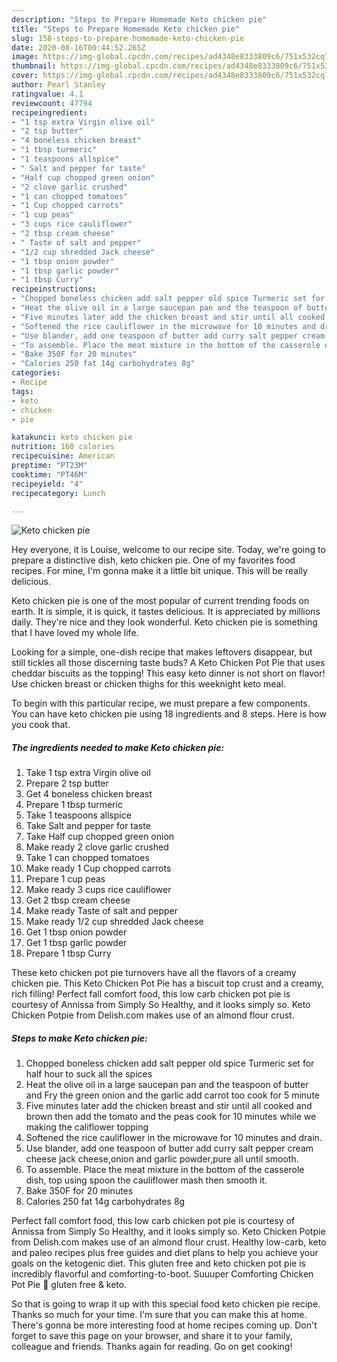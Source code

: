 ```yaml
---
description: "Steps to Prepare Homemade Keto chicken pie"
title: "Steps to Prepare Homemade Keto chicken pie"
slug: 158-steps-to-prepare-homemade-keto-chicken-pie
date: 2020-08-16T00:44:52.265Z
image: https://img-global.cpcdn.com/recipes/ad4348e8333809c6/751x532cq70/keto-chicken-pie-recipe-main-photo.jpg
thumbnail: https://img-global.cpcdn.com/recipes/ad4348e8333809c6/751x532cq70/keto-chicken-pie-recipe-main-photo.jpg
cover: https://img-global.cpcdn.com/recipes/ad4348e8333809c6/751x532cq70/keto-chicken-pie-recipe-main-photo.jpg
author: Pearl Stanley
ratingvalue: 4.1
reviewcount: 47794
recipeingredient:
- "1 tsp extra Virgin olive oil"
- "2 tsp butter"
- "4 boneless chicken breast"
- "1 tbsp turmeric"
- "1 teaspoons allspice"
- " Salt and pepper for taste"
- "Half cup chopped green onion"
- "2 clove garlic crushed"
- "1 can chopped tomatoes"
- "1 Cup chopped carrots"
- "1 cup peas"
- "3 cups rice cauliflower"
- "2 tbsp cream cheese"
- " Taste of salt and pepper"
- "1/2 cup shredded Jack cheese"
- "1 tbsp onion powder"
- "1 tbsp garlic powder"
- "1 tbsp Curry"
recipeinstructions:
- "Chopped boneless chicken add salt pepper old spice Turmeric set for half hour to suck all the spices"
- "Heat the olive oil in a large saucepan pan and the teaspoon of butter and Fry the green onion and the garlic add carrot too cook for 5 minute"
- "Five minutes later add the chicken breast and stir until all cooked and brown then add the tomato and the peas cook for 10 minutes while we making the califlower topping"
- "Softened the rice cauliflower in the microwave for 10 minutes and drain."
- "Use blander, add one teaspoon of butter add curry salt pepper cream cheese jack cheese,onion and garlic powder,pure all until smooth."
- "To assemble. Place the meat mixture in the bottom of the casserole dish, top using spoon the cauliflower mash then smooth it."
- "Bake 350F for 20 minutes"
- "Calories 250 fat 14g carbohydrates 8g"
categories:
- Recipe
tags:
- keto
- chicken
- pie

katakunci: keto chicken pie 
nutrition: 160 calories
recipecuisine: American
preptime: "PT23M"
cooktime: "PT46M"
recipeyield: "4"
recipecategory: Lunch

---
```



![Keto chicken pie](https://img-global.cpcdn.com/recipes/ad4348e8333809c6/751x532cq70/keto-chicken-pie-recipe-main-photo.jpg)

Hey everyone, it is Louise, welcome to our recipe site. Today, we're going to prepare a distinctive dish, keto chicken pie. One of my favorites food recipes. For mine, I'm gonna make it a little bit unique. This will be really delicious.

Keto chicken pie is one of the most popular of current trending foods on earth. It is simple, it is quick, it tastes delicious. It is appreciated by millions daily. They're nice and they look wonderful. Keto chicken pie is something that I have loved my whole life.

Looking for a simple, one-dish recipe that makes leftovers disappear, but still tickles all those discerning taste buds? A Keto Chicken Pot Pie that uses cheddar biscuits as the topping! This easy keto dinner is not short on flavor! Use chicken breast or chicken thighs for this weeknight keto meal.


To begin with this particular recipe, we must prepare a few components. You can have keto chicken pie using 18 ingredients and 8 steps. Here is how you cook that.

<!--inarticleads1-->

##### The ingredients needed to make Keto chicken pie:

1. Take 1 tsp extra Virgin olive oil
1. Prepare 2 tsp butter
1. Get 4 boneless chicken breast
1. Prepare 1 tbsp turmeric
1. Take 1 teaspoons allspice
1. Take  Salt and pepper for taste
1. Take Half cup chopped green onion
1. Make ready 2 clove garlic crushed
1. Take 1 can chopped tomatoes
1. Make ready 1 Cup chopped carrots
1. Prepare 1 cup peas
1. Make ready 3 cups rice cauliflower
1. Get 2 tbsp cream cheese
1. Make ready  Taste of salt and pepper
1. Make ready 1/2 cup shredded Jack cheese
1. Get 1 tbsp onion powder
1. Get 1 tbsp garlic powder
1. Prepare 1 tbsp Curry


These keto chicken pot pie turnovers have all the flavors of a creamy chicken pie. This Keto Chicken Pot Pie has a biscuit top crust and a creamy, rich filling! Perfect fall comfort food, this low carb chicken pot pie is courtesy of Annissa from Simply So Healthy, and it looks simply so. Keto Chicken Potpie from Delish.com makes use of an almond flour crust. 

<!--inarticleads2-->

##### Steps to make Keto chicken pie:

1. Chopped boneless chicken add salt pepper old spice Turmeric set for half hour to suck all the spices
1. Heat the olive oil in a large saucepan pan and the teaspoon of butter and Fry the green onion and the garlic add carrot too cook for 5 minute
1. Five minutes later add the chicken breast and stir until all cooked and brown then add the tomato and the peas cook for 10 minutes while we making the califlower topping
1. Softened the rice cauliflower in the microwave for 10 minutes and drain.
1. Use blander, add one teaspoon of butter add curry salt pepper cream cheese jack cheese,onion and garlic powder,pure all until smooth.
1. To assemble. Place the meat mixture in the bottom of the casserole dish, top using spoon the cauliflower mash then smooth it.
1. Bake 350F for 20 minutes
1. Calories 250 fat 14g carbohydrates 8g


Perfect fall comfort food, this low carb chicken pot pie is courtesy of Annissa from Simply So Healthy, and it looks simply so. Keto Chicken Potpie from Delish.com makes use of an almond flour crust. Healthy low-carb, keto and paleo recipes plus free guides and diet plans to help you achieve your goals on the ketogenic diet. This gluten free and keto chicken pot pie is incredibly flavorful and comforting-to-boot. Suuuper Comforting Chicken Pot Pie 🐓 gluten free &amp; keto. 

So that is going to wrap it up with this special food keto chicken pie recipe. Thanks so much for your time. I'm sure that you can make this at home. There's gonna be more interesting food at home recipes coming up. Don't forget to save this page on your browser, and share it to your family, colleague and friends. Thanks again for reading. Go on get cooking!
